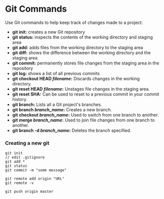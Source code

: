 # Git Commands

Use Git commands to help keep track of changes made to a project:

* **git init:** creates a new Git repository
* **git status:** inspects the contents of the working directory and staging area
* **git add:** adds files from the working directory to the staging area
* **git diff:** shows the difference between the working directory and the staging area
* **git commit:** permanently stores file changes from the staging area in the repository
* **git log:** shows a list of all previous commits
* **git checkout HEAD _filename_:** Discards changes in the working directory.
* **git reset HEAD _filename_:** Unstages file changes in the staging area.
* **git reset SHA:** Can be used to reset to a previous commit in your commit history.
* **git branch:** Lists all a Git project's branches.
* **git branch _branch_name_:** Creates a new branch.
* **git checkout _branch_name_:** Used to switch from one branch to another.
* **git merge _branch_name_:** Used to join file changes from one branch to another.
* **git branch -d _branch_name_:** Deletes the branch specified.

### Creating a new git
```
git init
// edit .gitignore
git add *
git status
git commit -m "some message"

git remote add origin "URL"
git remote -v

git push origin master
```